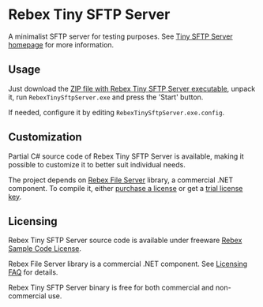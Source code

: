 ﻿Rebex Tiny SFTP Server
======================

A minimalist SFTP server for testing purposes.
See [Tiny SFTP Server homepage](https://www.rebex.net/tiny-sftp-server/) for more information.


## Usage

Just download the [ZIP file with Rebex Tiny SFTP Server executable](https://www.rebex.net/getfile/47054bd760534fd6a20a29a5247cabd4/RebexTinySftpServer-Binaries-Latest.zip),
unpack it, run `RebexTinySftpServer.exe` and press the 'Start' button.

If needed, configure it by editing `RebexTinySftpServer.exe.config`.


## Customization

Partial C# source code of Rebex Tiny SFTP Server is available,
making it possible to customize it to better suit individual needs.

The project depends on [Rebex File Server](https://www.rebex.net/file-server/) library, a commercial .NET component.
To compile it, either [purchase a license](https://www.rebex.net/file-server/purchase.aspx)
or get a [trial license key](https://www.rebex.net/support/trial-key.aspx).


## Licensing

Rebex Tiny SFTP Server source code is available under freeware [Rebex Sample Code License](LICENSE.txt).

Rebex File Server library is a commercial .NET component. See [Licensing FAQ](https://www.rebex.net/shop/faq/) for details.

Rebex Tiny SFTP Server binary is free for both commercial and non-commercial use.
